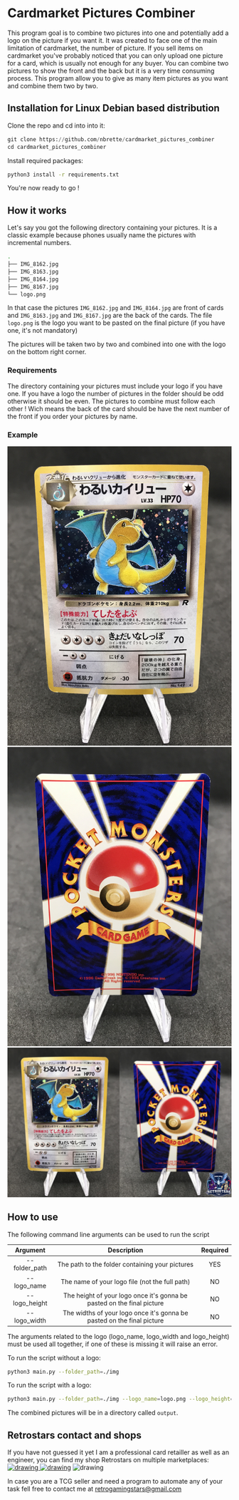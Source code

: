 # Cardmarket Pictures Combiner

This program goal is to combine two pictures into one and potentially add a logo on the picture if you want it.
It was created to face one of the main limitation of cardmarket, the number of picture. If you sell items on cardmarket you've probably noticed that you can only upload one picture for a card, which is usually not enough for any buyer. You can combine two pictures to show the front and the back but it is a very time consuming process.
This program allow you to give as many item pictures as you want and combine them two by two.

## Installation for Linux Debian based distribution

Clone the repo and cd into into it:
```python
git clone https://github.com/nbrette/cardmarket_pictures_combiner
cd cardmarket_pictures_combiner
```

Install required packages:
 ```bash
 python3 install -r requirements.txt
 ```

 You're now ready to go !

 ## How it works

 Let's say you got the following directory containing your pictures. It is a classic example because  phones usually name the pictures with incremental numbers.

 ```bash
 .
├── IMG_8162.jpg
├── IMG_8163.jpg
├── IMG_8164.jpg
├── IMG_8167.jpg
└── logo.png
 ```

In that case the pictures `IMG_8162.jpg` and `IMG_8164.jpg` are front of cards and `IMG_8163.jpg` and `IMG_8167.jpg` are the back of the cards. The file `logo.png` is the logo you want to be pasted on the final picture (if you have one, it's not mandatory)

The pictures will be taken two by two and combined into one with the logo on the bottom right corner.

### Requirements

The directory containing your pictures must include your logo if you have one. If you have a logo the number of pictures in the folder should be odd otherwise it should be even.
The pictures to combine must follow each other ! Wich means the back of the card should be have the next number of the front if you order your pictures by name.

### Example

![Alt text](./example_pictures/front.JPG )
![Alt text](./example_pictures/back.JPG)
![Alt text](./example_pictures/combined.jpg)


## How to use

The following command line arguments can be used to run the script

| Argument | Description   | Required    |
| :---:   | :---: | :---: |
| --folder_path | The path to the folder containing your pictures   | YES   |
| --logo_name | The name of your logo file (not the full path)  | NO   |
| --logo_height | The height of your logo once it's gonna be pasted on the final picture   | NO   |
| --logo_width | The widths of your logo once it's gonna be pasted on the final picture   | NO   |

The arguments related to the logo (logo_name, logo_width and logo_height) must be used all together, if one of these is missing it will raise an error.

To run the script without a logo:
```bash
python3 main.py --folder_path=./img
```

To run the script with a logo:
```bash
python3 main.py --folder_path=./img --logo_name=logo.png --logo_height=700 --logo_width=700
```

The combined pictures will be in a directory called `output`.

## Retrostars contact and shops


If you have not guessed it yet I am a professional card retailler as well as an engineer, you can find my shop Retrostars on multiple marketplaces:  
<a href="https://www.ebay.fr/str/retrostarsfr"><img src="https://ir.ebaystatic.com/cr/v/c1/ebay-logo-1-1200x630-margin.png" alt="drawing" width="150"/> </a>
<a href="https://www.vinted.fr/member/38749036-retrostarsfr"><img src="https://s3-eu-west-1.amazonaws.com/tpd/logos/53f974b5000064000579e4b5/0x0.png
" alt="drawing" width="150"/></a>
<img src="https://static.cardmarket.com/img/5d8d1b8b4cacaf8f53f62ec483d7b124/Downloads/Logos/CardmarketLogo_Trademark_Blue_V23042018.png
" alt="drawing" width="150"/>

In case you are a TCG seller and need a program to automate any of your task fell free to contact me at retrogamingstars@gmail.com


